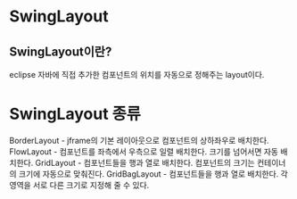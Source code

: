 SwingLayout
===========


SwingLayout이란?
---------------
eclipse 자바에 직접 추가한 컴포넌트의 위치를 자동으로 정해주는 layout이다.



# SwingLayout 종류
BorderLayout - jframe의 기본 레이아웃으로 컴포넌트의 상하좌우로 배치한다.
FlowLayout - 컴포넌트를 좌측에서 우측으로 일렬 배치한다. 크기를 넘어서면 자동 배치한다.
GridLayout - 컴포넌트들을 행과 열로 배치한다. 컴포넌트의 크기는 컨테이너의 크기에 자동으로 맞춰진다.
GridBagLayout - 컴포넌트들을 행과 열로 배치한다.
각 영역을 서로 다른 크기로 지정해 줄 수 있다.
